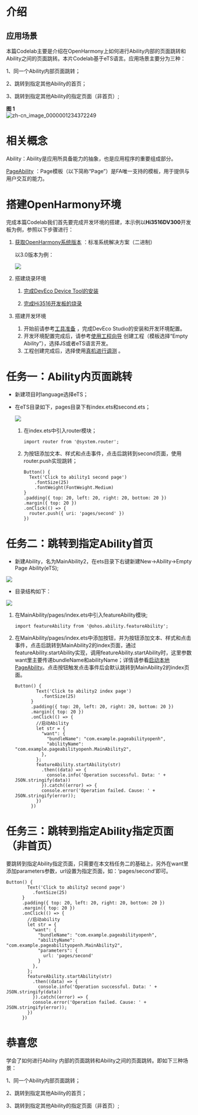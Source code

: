 # 介绍<a name="ZH-CN_TOPIC_0000001188508142"></a>

## 应用场景<a name="section225718574575"></a>

本篇Codelab主要是介绍在OpenHarmony上如何进行Ability内部的页面跳转和Ability之间的页面跳转。本片Codelab基于eTS语言。应用场景主要分为三种：

1、同一个Ability内部页面跳转；

2、跳转到指定其他Ability的首页；

3、跳转到指定其他Ability的指定页面（非首页）;

**图 1** <a name="fig98961814192517"></a>  
![](figures/zh-cn_image_0000001234372249.png "zh-cn_image_0000001234372249")

# 相关概念<a name="ZH-CN_TOPIC_0000001234187659"></a>

Ability：Ability是应用所具备能力的抽象，也是应用程序的重要组成部分。

[PageAbility](https://gitee.com/openharmony/docs/blob/master/zh-cn/application-dev/ability/fa-pageability.md) ：Page模板（以下简称“Page”）是FA唯一支持的模板，用于提供与用户交互的能力。

# 搭建OpenHarmony环境<a name="ZH-CN_TOPIC_0000001188758428"></a>

完成本篇Codelab我们首先要完成开发环境的搭建，本示例以**Hi3516DV300**开发板为例，参照以下步骤进行：

1. [获取OpenHarmony系统版本](https://gitee.com/openharmony/docs/blob/master/zh-cn/device-dev/get-code/sourcecode-acquire.md#%E8%8E%B7%E5%8F%96%E6%96%B9%E5%BC%8F3%E4%BB%8E%E9%95%9C%E5%83%8F%E7%AB%99%E7%82%B9%E8%8E%B7%E5%8F%96) ：标准系统解决方案（二进制）

   以3.0版本为例：

   ![](figures/取版本.png)

2. 搭建烧录环境

   1.  [完成DevEco Device Tool的安装](https://gitee.com/openharmony/docs/blob/master/zh-cn/device-dev/quick-start/quickstart-standard-env-setup.md)

   2.  [完成Hi3516开发板的烧录](https://gitee.com/openharmony/docs/blob/master/zh-cn/device-dev/quick-start/quickstart-lite-steps-hi3516-burn.md)

3. 搭建开发环境

   1. 开始前请参考[工具准备](https://gitee.com/openharmony/docs/blob/master/zh-cn/application-dev/quick-start/start-overview.md#%E5%B7%A5%E5%85%B7%E5%87%86%E5%A4%87) ，完成DevEco Studio的安装和开发环境配置。
   2. 开发环境配置完成后，请参考[使用工程向导](https://gitee.com/openharmony/docs/blob/master/zh-cn/application-dev/quick-start/start-with-ets.md#%E5%88%9B%E5%BB%BAets%E5%B7%A5%E7%A8%8B) 创建工程（模板选择“Empty Ability”），选择JS或者eTS语言开发。
   3. 工程创建完成后，选择使用[真机进行调测](https://gitee.com/openharmony/docs/blob/master/zh-cn/application-dev/quick-start/start-with-ets.md#%E4%BD%BF%E7%94%A8%E7%9C%9F%E6%9C%BA%E8%BF%90%E8%A1%8C%E5%BA%94%E7%94%A8) 。

# 任务一：Ability内页面跳转<a name="ZH-CN_TOPIC_0000001188668058"></a>

- 新建项目时language选择eTS；

- 在eTS目录如下，pages目录下有index.ets和second.ets；

  ![](figures/zh-cn_image_0000001188791474.png)

  1. 在index.ets中引入router模块；

     ```
     import router from '@system.router';
     ```

  2. 为按钮添加文本、样式和点击事件，点击后跳转到second页面，使用router.push实现跳转；

     ```
     Button() {
       Text('Click to ability1 second page')
         .fontSize(25)
         .fontWeight(FontWeight.Medium)
     }
     .padding({ top: 20, left: 20, right: 20, bottom: 20 })
     .margin({ top: 20 })
     .onClick(() => {
       router.push({ uri: 'pages/second' })
     })
     ```

# 任务二：跳转到指定Ability首页<a id="任务二" name="ZH-CN_TOPIC_0000001188189610"></a>

-   新建Ability，名为MainAbility2，在ets目录下右键新建New-\>Ability-\>Empty Page Ability\(eTS\);

![](figures/zh-cn_image_0000001189113124.png)

-   目录结构如下：

![](figures/zh-cn_image_0000001234154343.png)

1. 在MainAbility/pages/index.ets中引入featureAbility模块;

   ```
   import featureAbility from '@ohos.ability.featureAbility';
   ```

2. 在MainAbility/pages/index.ets中添加按钮，并为按钮添加文本、样式和点击事件，点击后跳转到MainAbility2的index页面，通过featureAbility.startAbility实现，调用featureAbility.startAbility时，这里参数want里主要传递bundleName和abilityName；详情请参看[启动本地PageAbility](https://gitee.com/openharmony/docs/blob/master/zh-cn/application-dev/ability/fa-pageability.md#%E5%90%AF%E5%8A%A8%E6%9C%AC%E5%9C%B0pageability)。点击按钮触发点击事件后会默认跳转到MainAbility2的index页面。

   ```
   Button() {
           Text('Click to ability2 index page')
             .fontSize(25)
         }
         .padding({ top: 20, left: 20, right: 20, bottom: 20 })
         .margin({ top: 20 })
         .onClick(() => {
           //启动Ability
           let str = {
             "want": {
               "bundleName": "com.example.pageabilityopenh",
               "abilityName": "com.example.pageabilityopenh.MainAbility2",
             },
           };
           featureAbility.startAbility(str)
             .then((data) => {
               console.info('Operation successful. Data: ' + JSON.stringify(data))
             }).catch((error) => {
             console.error('Operation failed. Cause: ' + JSON.stringify(error));
           })
         })
   ```

# 任务三：跳转到指定Ability指定页面（非首页）<a name="ZH-CN_TOPIC_0000001188668056"></a>

要跳转到指定Ability指定页面，只需要在本文档任务二的基础上，另外在want里添加parameters参数，url设置为指定页面，如：‘pages/second’即可。

```
Button() {
        Text('Click to ability2 second page')
          .fontSize(25)
      }
      .padding({ top: 20, left: 20, right: 20, bottom: 20 })
      .margin({ top: 20 })
      .onClick(() => {
        //启动ability
        let str = {
          "want": {
            "bundleName": "com.example.pageabilityopenh",
            "abilityName": "com.example.pageabilityopenh.MainAbility2",
            "parameters": {
              url: 'pages/second'
            }
          },
        };
        featureAbility.startAbility(str)
          .then((data) => {
            console.info('Operation successful. Data: ' + JSON.stringify(data))
          }).catch((error) => {
          console.error('Operation failed. Cause: ' + JSON.stringify(error));
        })
      })
```

# 恭喜您<a name="ZH-CN_TOPIC_0000001233909219"></a>

学会了如何进行Ability 内部的页面跳转和Ability之间的页面跳转。即如下三种场景：

1、同一个Ability内部页面跳转；

2、跳转到指定其他Ability的首页；

3、跳转到指定其他Ability的指定页面（非首页）;